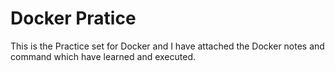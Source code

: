 # Docker Pratice

This is the Practice set for Docker and I have attached the Docker notes and command which have learned and executed.
